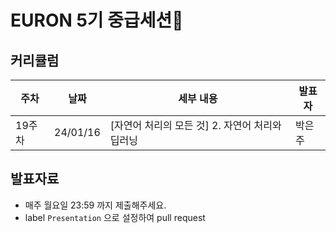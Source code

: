 # EURON 5기 중급세션🐥
  
## 커리큘럼

| 주차 | 날짜 | 세부 내용 | 발표자 |
| --- | --- | --- | --- |
| 19주차 | 24/01/16 | [자연어 처리의 모든 것] 2. 자연어 처리와 딥러닝 | 박은주 |


## 발표자료
- 매주 월요일 23:59 까지 제출해주세요.
- label `Presentation` 으로 설정하여 pull request
